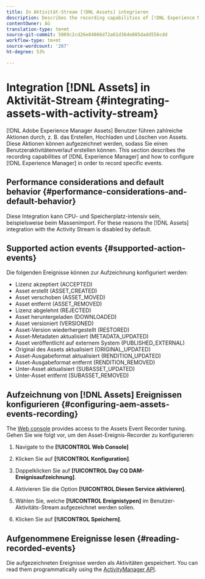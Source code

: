 ```yaml
---
title: In Aktivität-Stream [!DNL Assets] integrieren
description: Describes the recording capabilities of [!DNL Experience Manager] and how to configure it to record specific events.
contentOwner: AG
translation-type: tm+mt
source-git-commit: 5069c2cd26e84866d72a61d36de085dadd556cdd
workflow-type: tm+mt
source-wordcount: '267'
ht-degree: 53%

---
```



# Integration [!DNL Assets] in Aktivität-Stream {#integrating-assets-with-activity-stream}

[!DNL Adobe Experience Manager Assets] Benutzer führen zahlreiche Aktionen durch, z. B. das Erstellen, Hochladen und Löschen von Assets. Diese Aktionen können aufgezeichnet werden, sodass Sie einen Benutzeraktivitätenverlauf erstellen können. This section describes the recording capabilities of [!DNL Experience Manager] and how to configure [!DNL Experience Manager] in order to record specific events.

## Performance considerations and default behavior {#performance-considerations-and-default-behavior}

Diese Integration kann CPU- und Speicherplatz-intensiv sein, beispielsweise beim Massenimport. For these reasons the [!DNL Assets] integration with the Activity Stream is disabled by default.

## Supported action events {#supported-action-events}

Die folgenden Ereignisse können zur Aufzeichnung konfiguriert werden:

* Lizenz akzeptiert (ACCEPTED)
* Asset erstellt (ASSET_CREATED)
* Asset verschoben (ASSET_MOVED)
* Asset entfernt (ASSET_REMOVED)
* Lizenz abgelehnt (REJECTED)
* Asset heruntergeladen (DOWNLOADED)
* Asset versioniert (VERSIONED)
* Asset-Version wiederhergestellt (RESTORED)
* Asset-Metadaten aktualisiert (METADATA_UPDATED)
* Asset veröffentlicht auf externem System (PUBLISHED_EXTERNAL)
* Original des Assets aktualisiert (ORIGINAL_UPDATED)
* Asset-Ausgabeformat aktualisiert (RENDITION_UPDATED)
* Asset-Ausgabeformat entfernt (RENDITION_REMOVED)
* Unter-Asset aktualisiert (SUBASSET_UPDATED)
* Unter-Asset entfernt (SUBASSET_REMOVED)

## Aufzeichnung von [!DNL Assets] Ereignissen konfigurieren {#configuring-aem-assets-events-recording}

The [Web console](/help/sites-deploying/configuring-osgi.md) provides access to the Assets Event Recorder tuning. Gehen Sie wie folgt vor, um den Asset-Ereignis-Recorder zu konfigurieren:

1. Navigate to the **[!UICONTROL Web Console]**

1. Klicken Sie auf **[!UICONTROL Konfiguration]**.

1. Doppelklicken Sie auf **[!UICONTROL Day CQ DAM-Ereignisaufzeichnung]**.

1. Aktivieren Sie die Option **[!UICONTROL Diesen Service aktivieren]**.

1. Wählen Sie, welche **[!UICONTROL Ereignistypen]** im Benutzer-Aktivitäts-Stream aufgezeichnet werden sollen.

1. Klicken Sie auf **[!UICONTROL Speichern]**.

## Aufgenommene Ereignisse lesen {#reading-recorded-events}

Die aufgezeichneten Ereignisse werden als Aktivitäten gespeichert. You can read them programmatically using the [ActivityManager API](https://helpx.adobe.com/experience-manager/6-5/sites/developing/using/reference-materials/javadoc/com/adobe/granite/activitystreams/ActivityManager.html).
